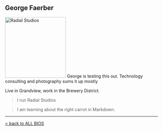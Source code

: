 ## George Faerber
<img src="https://radialpayments.com/wp-content/uploads/2017/01/radialpay-logo.png" alt="Radial Studios" width="200"/>
George is testing this out.  Technology consulting and photography sums it up mostly

Live in Grandview, work in the Brewery District.

> I run Radial Studios

> I am learning about the right carrot in Markdown. 

---------
[< back to ALL BIOS](ALL_BIOS.md)
